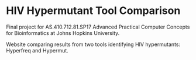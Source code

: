 # HIV Hypermutant Tool Comparison

Final project for AS.410.712.81.SP17 Advanced Practical Computer Concepts for Bioinformatics at Johns Hopkins University. 

Website comparing results from two tools identifying HIV hypermutants: Hyperfreq and Hypermut.
